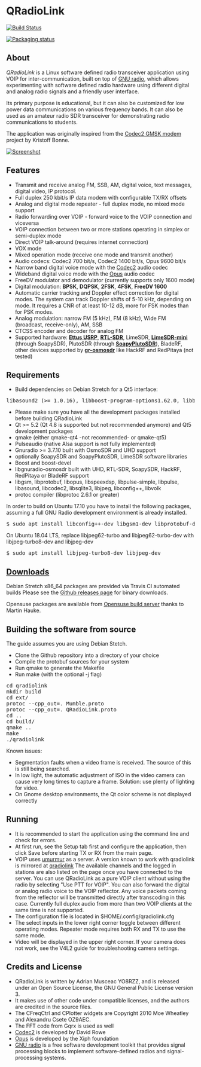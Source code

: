 QRadioLink
==========

[![Build Status](https://travis-ci.org/kantooon/qradiolink.svg?branch=master)](https://travis-ci.org/kantooon/qradiolink)

[![Packaging status](https://repology.org/badge/vertical-allrepos/qradiolink.svg)](https://repology.org/project/qradiolink/versions)

About
-----

*QRadioLink* is a Linux software defined radio transceiver application using VOIP for inter-communication, built on top of [GNU radio](https://www.gnuradio.org/), 
which allows experimenting with software defined radio hardware using different digital and analog radio signals and a friendly user interface.

Its primary purpose is educational, but it can also be customized for low power data communications
on various frequency bands.
It can also be used as an amateur radio SDR transceiver for demonstrating radio communications to students.

The application was originally inspired from the [Codec2 GMSK modem](https://github.com/on1arf/gmsk) project by Kristoff Bonne.

[![Screenshot](http://qradiolink.org/images/qradiolink48.png)](http://qradiolink.org)

Features
---

- Transmit and receive analog FM, SSB, AM, digital voice, text messages, digital video, IP protocol.
- Full duplex 250 kbit/s IP data modem with configurable TX/RX offsets
- Analog and digital mode repeater - full duplex mode, no mixed mode support 
- Radio forwarding over VOIP - forward voice to the VOIP connection and viceversa
- VOIP connection between two or more stations operating in simplex or semi-duplex mode
- Direct VOIP talk-around (requires internet connection)
- VOX mode
- Mixed operation mode (receive one mode and transmit another)
- Audio codecs: Codec2 700 bit/s, Codec2 1400 bit/s, Opus 9600 bit/s
- Narrow band digital voice mode with the [Codec2](http://rowetel.com/codec2.html) audio codec
- Wideband digital voice mode with the [Opus](https://xiph.org) audio codec
- FreeDV modulator and demodulator (currently supports only 1600 mode)
- Digital modulation:  **BPSK**, **DQPSK**, **2FSK**, **4FSK**, **FreeDV 1600**
- Automatic carrier tracking and Doppler effect correction for digital modes. The system can track Doppler shifts of 5-10 kHz, depending on mode. It requires a CNR of at least 10-12 dB, more for FSK modes than for PSK modes.
- Analog modulation: narrow FM (5 kHz), FM (8 kHz), Wide FM (broadcast, receive-only), AM, SSB
- CTCSS encoder and decoder for analog FM
- Supported hardware: [**Ettus USRP**](https://ettus.com), [**RTL-SDR**](https://osmocom.org/projects/sdr/wiki/rtl-sdr), LimeSDR, [**LimeSDR-mini**](https://www.crowdsupply.com/lime-micro/limesdr-mini) (through SoapySDR), PlutoSDR (through [**SoapyPlutoSDR**](https://github.com/pothosware/SoapyPlutoSDR)), BladeRF, other devices supported by [**gr-osmosdr**](https://osmocom.org/projects/sdr/wiki/GrOsmoSDR) like HackRF and RedPitaya (not tested)
 

Requirements
----
- Build dependencies on Debian Stretch for a Qt5 interface: 

<pre>libasound2 (>= 1.0.16), libboost-program-options1.62.0, libboost-system1.62.0, libboost-thread1.62.0, libc6 (>= 2.15), libcodec2-0.4, libconfig++9v5, libgcc1 (>= 1:3.0), libgl1-mesa-glx | libgl1, libgnuradio-analog3.7.10, libgnuradio-audio3.7.10, libgnuradio-blocks3.7.10, libgnuradio-digital3.7.10, libgnuradio-fec3.7.10, libgnuradio-fft3.7.10, libgnuradio-filter3.7.10, libgnuradio-osmosdr0.1.4, libgnuradio-pmt3.7.10, libgnuradio-runtime3.7.10, libgsm1 (>= 1.0.13), libjpeg62-turbo (>= 1.3.1), libopus0 (>= 1.1), libprotobuf10, libpulse0 (>= 0.99.1), libqt5core5a (>= 5.7.0), libqt5gui5 (>= 5.3.0), libqt5network5 (>= 5.0.2), libqt5sql5 (>= 5.0.2), libqt5widgets5 (>= 5.2.0), libspeexdsp1 (>= 1.2~beta3.2-1), libstdc++6 (>= 5.2), gnuradio-dev, gr-osmosdr, libgsm1-dev, libprotobuf-dev, libopus-dev, libspeexdsp-dev, libpulse-dev, libcodec2-dev, libasound2-dev, libjpeg62-turbo-dev, libconfig++-dev, qt5-qmake, qt5-default, qtbase5-dev, libvolk1-dev, libvolk1-bin
</pre>

- Please make sure you have all the development packages installed before building QRadioLink
- Qt >= 5.2 (Qt 4.8 is supported but not recommended anymore) and Qt5 development packages
- qmake (either qmake-qt4 -not recommended- or qmake-qt5)
- Pulseaudio (native Alsa support is not fully implemented) 
- Gnuradio >= 3.7.10 built with OsmoSDR and UHD support
- optionally SoapySDR and SoapyPlutoSDR, LimeSDR software libraries
- Boost and boost-devel
- libgnuradio-osmosdr built with UHD, RTL-SDR, SoapySDR, HackRF, RedPitaya or BladeRF support
- libgsm, libprotobuf, libopus, libspeexdsp, libpulse-simple, libpulse, libasound, libcodec2, libsqlite3, libjpeg, libconfig++, libvolk
- protoc compiler (libprotoc 2.6.1 or greater)

In order to build on Ubuntu 17.10 you have to install the following packages, assuming a full GNU Radio development environment is already installed.

<pre>
$ sudo apt install libconfig++-dev libgsm1-dev libprotobuf-dev libopus-dev libpulse-dev libasound2-dev libcodec2-dev libsqlite3-dev libjpeg-dev libprotoc-dev protobuf-compiler
</pre>

On Ubuntu 18.04 LTS, replace libjpeg62-turbo and libjpeg62-turbo-dev with libjpeg-turbo8-dev and libjpeg-dev
<pre>
$ sudo apt install libjpeg-turbo8-dev libjpeg-dev
</pre>

[Downloads](https://github.com/kantooon/qradiolink/releases "Downloads")
----

Debian Stretch x86_64 packages are provided via Travis CI automated builds
Please see the [Github releases page](https://github.com/kantooon/qradiolink/releases) for binary downloads.

Opensuse packages are available from [Opensuse build server](https://build.opensuse.org/package/show/hardware:sdr/qradiolink)
thanks to Martin Hauke.

Building the software from source
-----

The guide assumes you are using Debian Stetch.
- Clone the Github repository into a directory of your choice
- Compile the protobuf sources for your system
- Run qmake to generate the Makefile
- Run make (with the optional -j flag)

<pre>
cd qradiolink
mkdir build
cd ext/
protoc --cpp_out=. Mumble.proto
protoc --cpp_out=. QRadioLink.proto
cd ..
cd build/
qmake ..
make
./qradiolink
</pre>

Known issues:
- Segmentation faults when a video frame is received. The source of this is still being searched.
- In low light, the automatic adjustment of ISO in the video camera can cause very long times to capture a frame.
Solution: use plenty of lighting for video.
- On Gnome desktop environments, the Qt color scheme is not displayed correctly



Running
-------
- It is recommended to start the application using the command line and check for errors.
- At first run, see the Setup tab first and configure the application, then click Save before starting TX or RX from the main page.
- VOIP uses [umurmur](https://github.com/umurmur/umurmur) as a server. A version known to work with qradiolink is mirrored at [qradiolink](https://github.com/qradiolink/umurmur) The available channels and the logged in stations are also listed on the page once you have connected to the server. You can use QRadioLink as a pure VOIP client without using the radio by selecting "Use PTT for VOIP". You can also forward the digital or analog radio voice to the VOIP reflector. Any voice packets coming from the reflector will be transmitted directly after transcoding in this case. Currently full duplex audio from more than two VOIP clients at the same time is not supported.
- The configuration file is located in $HOME/.config/qradiolink.cfg
- The select inputs in the lower right corner toggle between different operating modes. Repeater mode requires both RX and TX to use the same mode.
- Video will be displayed in the upper right corner. If your camera does not work, see the V4L2 guide for troubleshooting camera settings.


Credits and License
-------------------
- QRadioLink is written by Adrian Musceac YO8RZZ, and is released under an Open Source License,
 the GNU General Public License version 3.
- It makes use of other code under compatible licenses, and the authors are credited in the source files.
- The CFreqCtrl and CPlotter widgets are Copyright 2010 Moe Wheatley and Alexandru Csete OZ9AEC.
- The FFT code from Gqrx is used as well
- [Codec2](http://rowetel.com/codec2.html) is developed by David Rowe
- [Opus](https://xiph.org) is developed by the Xiph foundation
- [GNU radio](https://www.gnuradio.org/)  is a free software development toolkit that provides signal processing
blocks to implement software-defined radios and signal-processing systems.


